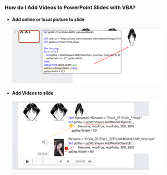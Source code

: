 ### How do I Add Videos to PowerPoint Slides with VBA?

- #### Add online or local picture to slide

  ![PixPin_2025-07-04_05-14-34](../images/PixPin_2025-07-04_05-14-34.png)

- #### Add Videos to slide

  ![PixPin_2025-07-04_05-47-44](../images/PixPin_2025-07-04_05-47-44.png)
